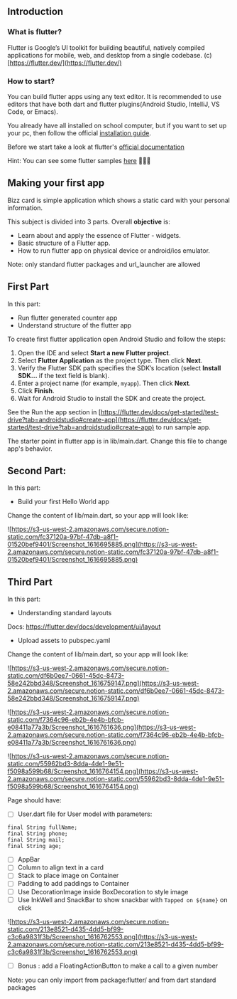 ## Introduction

### What is flutter?

Flutter is Google’s UI toolkit for building beautiful, natively compiled applications for mobile, web, and desktop from a single codebase. (c) [https://flutter.dev/](https://flutter.dev/)

### How to start?

You can build flutter apps using any text editor. It is recommended to use editors that have both dart and flutter plugins(Android Studio, IntelliJ, VS Code, or Emacs).

You already have all installed on school computer, but if you want to set up your pc, then follow the official [installation guide](https://flutter.dev/docs/get-started/install).

Before we start take a look at flutter's [official documentation](https://flutter.dev/docs)

Hint: You can see some flutter samples [here](https://flutter.github.io/samples/#?type=cookbook) 👩🏽‍🍳

## Making your first app

Bizz card is simple application which shows a static card with your personal information.

This subject is divided into 3 parts. Overall **objective** is:

- Learn about and apply the essence of Flutter - widgets.
- Basic structure of a Flutter app.
- How to run flutter app on physical device or android/ios emulator.

Note: only standard flutter packages and url_launcher are allowed

## First Part

In this part:

- Run flutter generated counter app
- Understand structure of the flutter app

To create first flutter application open Android Studio and follow the steps:

1. Open the IDE and select **Start a new Flutter project**.
2. Select **Flutter Application** as the project type. Then click **Next**.
3. Verify the Flutter SDK path specifies the SDK’s location
   (select **Install SDK…** if the text field is blank).
4. Enter a project name (for example, `myapp`). Then click **Next**.
5. Click **Finish**.
6. Wait for Android Studio to install the SDK and create the project.

See the Run the app section in [https://flutter.dev/docs/get-started/test-drive?tab=androidstudio#create-app](https://flutter.dev/docs/get-started/test-drive?tab=androidstudio#create-app) to run sample app.

The starter point in flutter app is in lib/main.dart. Change this file to change app's behavior.

## Second Part:

In this part:

- Build your first Hello World app

Change the content of lib/main.dart, so your app will look like:

![https://s3-us-west-2.amazonaws.com/secure.notion-static.com/fc37120a-97bf-47db-a8f1-01520bef9401/Screenshot_1616695885.png](https://s3-us-west-2.amazonaws.com/secure.notion-static.com/fc37120a-97bf-47db-a8f1-01520bef9401/Screenshot_1616695885.png)

## Third Part

In this part:

- Understanding standard layouts

Docs: https://flutter.dev/docs/development/ui/layout

- Upload assets to pubspec.yaml

Change the content of lib/main.dart, so your app will look like:

![https://s3-us-west-2.amazonaws.com/secure.notion-static.com/df6b0ee7-0661-45dc-8473-58e242bbd348/Screenshot_1616759147.png](https://s3-us-west-2.amazonaws.com/secure.notion-static.com/df6b0ee7-0661-45dc-8473-58e242bbd348/Screenshot_1616759147.png)

![https://s3-us-west-2.amazonaws.com/secure.notion-static.com/f7364c96-eb2b-4e4b-bfcb-e08411a77a3b/Screenshot_1616761636.png](https://s3-us-west-2.amazonaws.com/secure.notion-static.com/f7364c96-eb2b-4e4b-bfcb-e08411a77a3b/Screenshot_1616761636.png)

![https://s3-us-west-2.amazonaws.com/secure.notion-static.com/55962bd3-8dda-4de1-9e51-f5098a599b68/Screenshot_1616764154.png](https://s3-us-west-2.amazonaws.com/secure.notion-static.com/55962bd3-8dda-4de1-9e51-f5098a599b68/Screenshot_1616764154.png)

Page should have:

- [ ] User.dart file for User model with parameters:

```
final String fullName;
final String phone;
final String mail;
final String age;
```

- [ ] AppBar
- [ ] Column to align text in a card
- [ ] Stack to place image on Container
- [ ] Padding to add paddings to Container
- [ ] Use DecorationImage inside BoxDecoration to style image
- [ ] Use InkWell and SnackBar to show snackbar with `Tapped on ${name}` on click

![https://s3-us-west-2.amazonaws.com/secure.notion-static.com/213e8521-d435-4dd5-bf99-c3c6a9831f3b/Screenshot_1616762553.png](https://s3-us-west-2.amazonaws.com/secure.notion-static.com/213e8521-d435-4dd5-bf99-c3c6a9831f3b/Screenshot_1616762553.png)

- [ ] Bonus : add a FloatingActionButton to make a call to a given number

Note: you can only import from package:flutter/ and from dart standard packages
